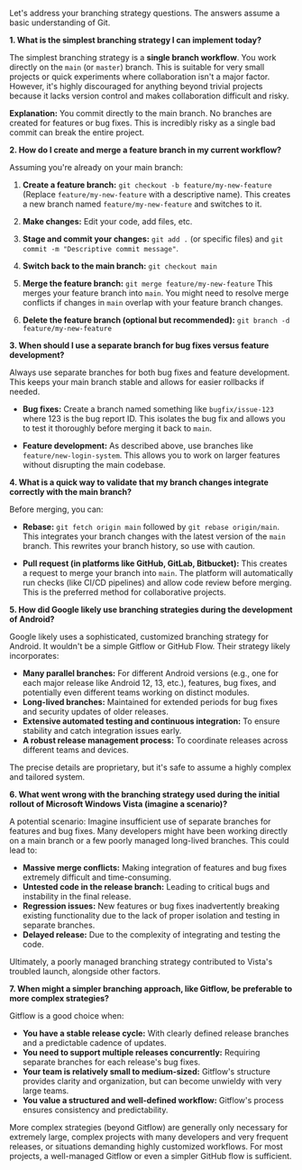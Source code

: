 Let's address your branching strategy questions.  The answers assume a basic understanding of Git.

**1. What is the simplest branching strategy I can implement today?**

The simplest branching strategy is a **single branch workflow**.  You work directly on the `main` (or `master`) branch.  This is suitable for very small projects or quick experiments where collaboration isn't a major factor.  However, it's highly discouraged for anything beyond trivial projects because it lacks version control and makes collaboration difficult and risky.

**Explanation:**  You commit directly to the main branch. No branches are created for features or bug fixes.  This is incredibly risky as a single bad commit can break the entire project.

**2. How do I create and merge a feature branch in my current workflow?**

Assuming you're already on your main branch:

1. **Create a feature branch:** `git checkout -b feature/my-new-feature` (Replace `feature/my-new-feature` with a descriptive name). This creates a new branch named `feature/my-new-feature` and switches to it.

2. **Make changes:**  Edit your code, add files, etc.

3. **Stage and commit your changes:** `git add .` (or specific files) and `git commit -m "Descriptive commit message"`.

4. **Switch back to the main branch:** `git checkout main`

5. **Merge the feature branch:** `git merge feature/my-new-feature`  This merges your feature branch into `main`.  You might need to resolve merge conflicts if changes in `main` overlap with your feature branch changes.

6. **Delete the feature branch (optional but recommended):** `git branch -d feature/my-new-feature`


**3. When should I use a separate branch for bug fixes versus feature development?**

Always use separate branches for both bug fixes and feature development. This keeps your main branch stable and allows for easier rollbacks if needed.

* **Bug fixes:** Create a branch named something like `bugfix/issue-123` where 123 is the bug report ID. This isolates the bug fix and allows you to test it thoroughly before merging it back to `main`.

* **Feature development:** As described above, use branches like `feature/new-login-system`. This allows you to work on larger features without disrupting the main codebase.


**4. What is a quick way to validate that my branch changes integrate correctly with the main branch?**

Before merging, you can:

* **Rebase:** `git fetch origin main` followed by `git rebase origin/main`. This integrates your branch changes with the latest version of the `main` branch.  This rewrites your branch history, so use with caution.

* **Pull request (in platforms like GitHub, GitLab, Bitbucket):**  This creates a request to merge your branch into `main`.  The platform will automatically run checks (like CI/CD pipelines) and allow code review before merging.  This is the preferred method for collaborative projects.


**5. How did Google likely use branching strategies during the development of Android?**

Google likely uses a sophisticated, customized branching strategy for Android.  It wouldn't be a simple Gitflow or GitHub Flow.  Their strategy likely incorporates:

* **Many parallel branches:** For different Android versions (e.g., one for each major release like Android 12, 13, etc.), features, bug fixes, and potentially even different teams working on distinct modules.
* **Long-lived branches:**  Maintained for extended periods for bug fixes and security updates of older releases.
* **Extensive automated testing and continuous integration:** To ensure stability and catch integration issues early.
* **A robust release management process:** To coordinate releases across different teams and devices.

The precise details are proprietary, but it's safe to assume a highly complex and tailored system.

**6. What went wrong with the branching strategy used during the initial rollout of Microsoft Windows Vista (imagine a scenario)?**

A potential scenario:  Imagine insufficient use of separate branches for features and bug fixes.  Many developers might have been working directly on a main branch or a few poorly managed long-lived branches. This could lead to:

* **Massive merge conflicts:** Making integration of features and bug fixes extremely difficult and time-consuming.
* **Untested code in the release branch:** Leading to critical bugs and instability in the final release.
* **Regression issues:**  New features or bug fixes inadvertently breaking existing functionality due to the lack of proper isolation and testing in separate branches.
* **Delayed release:** Due to the complexity of integrating and testing the code.

Ultimately, a poorly managed branching strategy contributed to Vista's troubled launch, alongside other factors.


**7. When might a simpler branching approach, like Gitflow, be preferable to more complex strategies?**

Gitflow is a good choice when:

* **You have a stable release cycle:**  With clearly defined release branches and a predictable cadence of updates.
* **You need to support multiple releases concurrently:**  Requiring separate branches for each release's bug fixes.
* **Your team is relatively small to medium-sized:** Gitflow's structure provides clarity and organization, but can become unwieldy with very large teams.
* **You value a structured and well-defined workflow:**  Gitflow's process ensures consistency and predictability.


More complex strategies (beyond Gitflow) are generally only necessary for extremely large, complex projects with many developers and very frequent releases, or situations demanding highly customized workflows.  For most projects, a well-managed Gitflow or even a simpler GitHub flow is sufficient.
